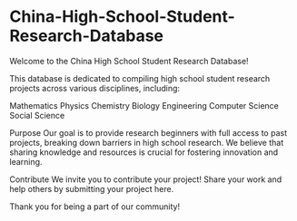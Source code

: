 # China-High-School-Student-Research-Database

Welcome to the China High School Student Research Database!

This database is dedicated to compiling high school student research projects across various disciplines, including:

Mathematics
Physics
Chemistry
Biology
Engineering
Computer Science
Social Science

Purpose
Our goal is to provide research beginners with full access to past projects, breaking down barriers in high school research. We believe that sharing knowledge and resources is crucial for fostering innovation and learning.

Contribute
We invite you to contribute your project! Share your work and help others by submitting your project here.

Thank you for being a part of our community!
